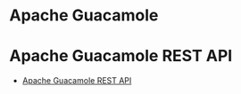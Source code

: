 # Apache Guacamole

# Apache Guacamole REST API
- [Apache Guacamole REST API](https://github.com/DanyMo20/guacamole/blob/feature/rest-api/rest-api/README.md)